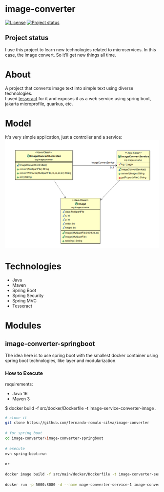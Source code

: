 # image-converter

[![License](https://img.shields.io/badge/License-Apache%202.0-blue.svg)](https://opensource.org/licenses/Apache-2.0)
[![Project status](https://img.shields.io/badge/Project%20status-Maintenance-orange.svg)](https://img.shields.io/badge/Project%20status-Maintenance-orange.svg)

## Project status

I use this project to learn new technologies related to microservices. In this case, the image convert. So it'll get new things all time.


# About

A project that converts image text into simple text using diverse technologies.  
I used [tesseract](https://github.com/tesseract-ocr/tesseract) for it and exposes it as a web service using spring boot, jakarta microprofile, quarkus, etc.

# Model
It's very simple application, just a controller and a service:
![Model](https://github.com/fernando-romulo-silva/image-converter/blob/master/doc/class-diagram.png)

# Technologies

- Java
- Maven
- Spring Boot
- Spring Security
- Spring MVC
- Tesseract

[//]: # (## Implantação em produção - Back end: Heroku %})

# Modules

## image-converter-springboot

The idea here is to use spring boot with the smallest docker container using spring boot technologies, like layer and modularization.

### How to Execute

requirements: 
 - Java 16
 - Maven 3
 
$ docker build -f src/docker/Dockerfile -t image-service-converter-image .

```bash
# clone it
git clone https://github.com/fernando-romulo-silva/image-converter

# for spring boot
cd image-converter\image-converter-springboot

# execute
mvn spring-boot:run

or

docker image build -f src/main/docker/Dockerfile -t image-converter-service-iso .

docker run -p 5000:8080 -d --name mage-converter-service-1 image-converter-service-iso


```
